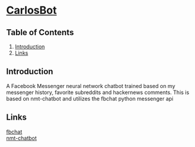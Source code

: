 [CarlosBot](https://m.me/carlosbot.bob.3)
=======================

Table of Contents
---------------------
1. [Introduction](#introduction)
2. [Links](#links)

Introduction
---------------------
A Facebook Messenger neural network chatbot trained based on my messenger
history, favorite subreddits and hackernews comments. This is based on
nmt-chatbot and utilizes the fbchat python messenger api


Links
---------------------
[fbchat](https://github.com/daniel-kukiela/nmt-chatbot)  
[nmt-chatbot](https://github.com/carpedm20/fbchat)  
